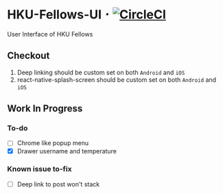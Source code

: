 # HKU-Fellows-UI 𐄁 [![CircleCI](https://circleci.com/gh/cedricpoon/HKU-Fellows-UI.svg?style=svg&circle-token=6906d9c71c73274b18d21eaa58b8ed232551473d)](https://circleci.com/gh/cedricpoon/HKU-Fellows-UI)
User Interface of HKU Fellows
## Checkout
1. Deep linking should be custom set on both `Android` and `iOS`
2. react-native-splash-screen should be custom set on both `Android` and `iOS`
## Work In Progress
### To-do
- [ ] Chrome like popup menu
- [x] Drawer username and temperature
### Known issue to-fix
- [ ] Deep link to post won't stack
